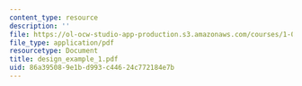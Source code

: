 ```yaml
---
content_type: resource
description: ''
file: https://ol-ocw-studio-app-production.s3.amazonaws.com/courses/1-054-mechanics-and-design-of-concrete-structures-spring-2004/86a395089e1bd993c44624c772184e7b_design_example_1.pdf
file_type: application/pdf
resourcetype: Document
title: design_example_1.pdf
uid: 86a39508-9e1b-d993-c446-24c772184e7b
---
```

